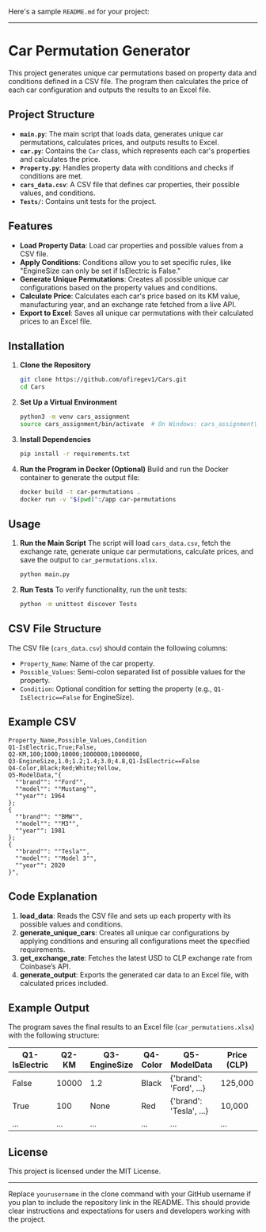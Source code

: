 Here's a sample `README.md` for your project:

---

# Car Permutation Generator

This project generates unique car permutations based on property data and conditions defined in a CSV file. The program then calculates the price of each car configuration and outputs the results to an Excel file.

## Project Structure

- **`main.py`**: The main script that loads data, generates unique car permutations, calculates prices, and outputs results to Excel.
- **`car.py`**: Contains the `Car` class, which represents each car's properties and calculates the price.
- **`Property.py`**: Handles property data with conditions and checks if conditions are met.
- **`cars_data.csv`**: A CSV file that defines car properties, their possible values, and conditions.
- **`Tests/`**: Contains unit tests for the project.

## Features

- **Load Property Data**: Load car properties and possible values from a CSV file.
- **Apply Conditions**: Conditions allow you to set specific rules, like "EngineSize can only be set if IsElectric is False."
- **Generate Unique Permutations**: Creates all possible unique car configurations based on the property values and conditions.
- **Calculate Price**: Calculates each car's price based on its KM value, manufacturing year, and an exchange rate fetched from a live API.
- **Export to Excel**: Saves all unique car permutations with their calculated prices to an Excel file.

## Installation

1. **Clone the Repository**
   ```bash
   git clone https://github.com/ofiregev1/Cars.git
   cd Cars
   ```

2. **Set Up a Virtual Environment**
   ```bash
   python3 -m venv cars_assignment
   source cars_assignment/bin/activate  # On Windows: cars_assignment\Scripts\activate
   ```

3. **Install Dependencies**
   ```bash
   pip install -r requirements.txt
   ```

4. **Run the Program in Docker (Optional)**
   Build and run the Docker container to generate the output file:
   ```bash
   docker build -t car-permutations .
   docker run -v "$(pwd)":/app car-permutations
   ```

## Usage

1. **Run the Main Script**
   The script will load `cars_data.csv`, fetch the exchange rate, generate unique car permutations, calculate prices, and save the output to `car_permutations.xlsx`.

   ```bash
   python main.py
   ```

2. **Run Tests**
   To verify functionality, run the unit tests:
   ```bash
   python -m unittest discover Tests
   ```

## CSV File Structure

The CSV file (`cars_data.csv`) should contain the following columns:

- `Property_Name`: Name of the car property.
- `Possible_Values`: Semi-colon separated list of possible values for the property.
- `Condition`: Optional condition for setting the property (e.g., `Q1-IsElectric==False` for EngineSize).

## Example CSV

```csv
Property_Name,Possible_Values,Condition
Q1-IsElectric,True;False,
Q2-KM,100;1000;10000;1000000;10000000,
Q3-EngineSize,1.0;1.2;1.4;3.0;4.8,Q1-IsElectric==False
Q4-Color,Black;Red;White;Yellow,
Q5-ModelData,"{
  ""brand"": ""Ford"",
  ""model"": ""Mustang"",
  ""year"": 1964
};
{
  ""brand"": ""BMW"",
  ""model"": ""M3"",
  ""year"": 1981
};
{
  ""brand"": ""Tesla"",
  ""model"": ""Model 3"",
  ""year"": 2020
}",
```

## Code Explanation

1. **load_data**: Reads the CSV file and sets up each property with its possible values and conditions.
2. **generate_unique_cars**: Creates all unique car configurations by applying conditions and ensuring all configurations meet the specified requirements.
3. **get_exchange_rate**: Fetches the latest USD to CLP exchange rate from Coinbase’s API.
4. **generate_output**: Exports the generated car data to an Excel file, with calculated prices included.

## Example Output

The program saves the final results to an Excel file (`car_permutations.xlsx`) with the following structure:

| Q1-IsElectric | Q2-KM   | Q3-EngineSize | Q4-Color | Q5-ModelData              | Price (CLP) |
|---------------|---------|---------------|----------|---------------------------|-------------|
| False         | 10000   | 1.2           | Black    | {'brand': 'Ford', ...}    | 125,000     |
| True          | 100     | None          | Red      | {'brand': 'Tesla', ...}   | 10,000      |
| ...           | ...     | ...           | ...      | ...                       | ...         |

## License

This project is licensed under the MIT License.

---

Replace `yourusername` in the clone command with your GitHub username if you plan to include the repository link in the README. This should provide clear instructions and expectations for users and developers working with the project.
